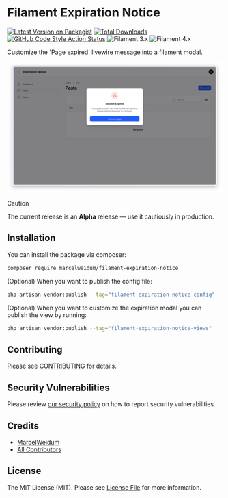 # Filament Expiration Notice

[![Latest Version on Packagist](https://img.shields.io/packagist/v/marcelweidum/filament-expiration-notice.svg)](https://packagist.org/packages/marcelweidum/filament-expiration-notice)
[![Total Downloads](https://img.shields.io/packagist/dt/marcelweidum/filament-expiration-notice.svg)](https://packagist.org/packages/marcelweidum/filament-expiration-notice)
[![GitHub Code Style Action Status](https://img.shields.io/github/actions/workflow/status/marcelweidum/filament-expiration-notice/pint.yml?branch=main&label=code%20style)](https://github.com/marcelweidum/filament-expiration-notice/actions?query=workflow%3A"Fix+PHP+code+styling"+branch%3Amain)
![Filament 3.x](https://img.shields.io/badge/Filament-3.x-EBB304)
![Filament 4.x](https://img.shields.io/badge/Filament-4.x-007ec6)

Customize the 'Page expired' livewire message into a filament modal.

<img src="./art/screenshot.png">

> [!CAUTION]
> The current release is an **Alpha** release — use it cautiously in production.

## Installation

You can install the package via composer:

```bash
composer require marcelweidum/filament-expiration-notice
```

(Optional) When you want to publish the config file:

```bash
php artisan vendor:publish --tag="filament-expiration-notice-config"
```

(Optional) When you want to customize the expiration modal you can publish the view by running:

```bash
php artisan vendor:publish --tag="filament-expiration-notice-views"
```

## Contributing

Please see [CONTRIBUTING](.github/CONTRIBUTING.md) for details.

## Security Vulnerabilities

Please review [our security policy](../../security/policy) on how to report security vulnerabilities.

## Credits

- [MarcelWeidum](https://github.com/MarcelWeidum)
- [All Contributors](../../contributors)

## License

The MIT License (MIT). Please see [License File](LICENSE.md) for more information.

